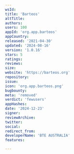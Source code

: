 ```yaml
---
wsId: 
title: 'Barteos'
altTitle: 
authors: 
users: 100
appId: 'org.app.barteos'
appCountry: 
released: '2021-04-30'
updated: '2024-08-16'
version: '1.0.16'
stars: 5
ratings: 
reviews: 
size: 
website: 'https://barteos.org'
repository: 
issue: 
icon: 'org.app.barteos.png'
bugbounty: 
meta: 'removed'
verdict: 'fewusers'
appHashes: 
date: '2024-12-23'
signer: 
reviewArchive: 
twitter: 
social: 
redirect_from: 
developerName: 'BTE AUSTRALIA'
features: 

---
```


